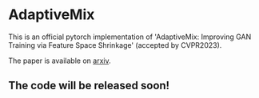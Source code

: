 # AdaptiveMix
This is an official pytorch implementation of 'AdaptiveMix:  Improving GAN Training via Feature Space Shrinkage' (accepted by CVPR2023). 

The paper is available on [arxiv](https://arxiv.org/pdf/2303.01559.pdf). 
## The code will be released soon!
